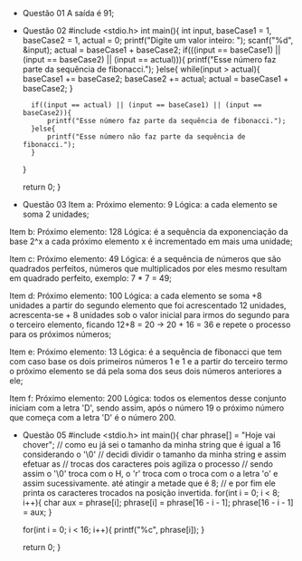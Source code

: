- Questão 01
A saída é 91;

- Questão 02
#include <stdio.h>
int main(){
    int input, baseCase1 = 1, baseCase2 = 1, actual = 0; 
    printf("Digite um valor inteiro: ");
    scanf("%d", &input);
    actual = baseCase1 + baseCase2;
    if(((input == baseCase1) || (input == baseCase2) || (input == actual))){
        printf("Esse número faz parte da sequência de fibonacci.");
    }else{
        while(input > actual){
            baseCase1 += baseCase2;
            baseCase2 += actual;
            actual = baseCase1 + baseCase2;
        }
    
        if((input == actual) || (input == baseCase1) || (input == baseCase2)){
            printf("Esse número faz parte da sequência de fibonacci.");
        }else{
            printf("Esse número não faz parte da sequência de fibonacci.");
        }
    }
    
    return 0;
}

- Questão 03
Item a: 
Próximo elemento: 9
Lógica: a cada elemento se soma 2 unidades;

Item b: 
Próximo elemento: 128
Lógica: é a sequência da exponenciação da base 2^x a cada próximo elemento x é incrementado em mais uma unidade;

Item c: 
Próximo elemento: 49
Lógica: é a sequência de números que são quadrados perfeitos, números que multiplicados por eles mesmo resultam em quadrado perfeito, exemplo: 7 * 7 = 49;

Item d: 
Próximo elemento: 100
Lógica: a cada elemento se soma +8 unidades a partir do segundo elemento que foi acrescentado 12 unidades, acrescenta-se + 8 unidades sob o valor inicial para irmos do segundo para o terceiro elemento, ficando 12+8 = 20 -> 20 + 16 = 36 e repete o processo para os próximos números;

Item e: 
Próximo elemento: 13
Lógica: é a sequência de fibonacci que tem com caso base os dois primeiros números 1 e 1 e a partir do terceiro termo o próximo elemento se dá pela soma dos seus dois números anteriores a ele;


Item f: 
Próximo elemento: 200
Lógica: todos os elementos desse conjunto iniciam com a letra 'D', sendo assim, após o número 19 o próximo número que começa com a letra 'D' é o número 200.


- Questão 05
#include <stdio.h>
int main(){
    char phrase[] = "Hoje vai chover";
    // como eu já sei o tamanho da minha string que é igual a 16 considerando o '\0'
    // decidi dividir o tamanho da minha string e assim efetuar as
    // trocas dos caracteres pois agiliza o processo
    // sendo assim o '\0' troca com o H, o 'r' troca com o troca com o a letra 'o' e assim sucessivamente. até atingir a metade que é 8;
    // e por fim ele printa os caracteres trocados na posição invertida.
    for(int i = 0; i < 8; i++){
        char aux = phrase[i];
        phrase[i] = phrase[16 - i - 1];
        phrase[16 - i - 1] = aux;
    }

    for(int i = 0; i < 16; i++){
        printf("%c", phrase[i]);
    }

    return 0;
}